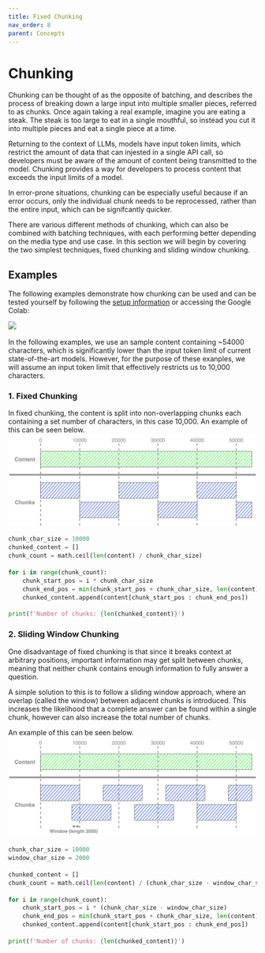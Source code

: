 ```yaml
---
title: Fixed Chunking
nav_order: 8
parent: Concepts
---
```


# Chunking

Chunking can be thought of as the opposite of batching, and describes the process of breaking down a large input into multiple smaller pieces, referred to as chunks. Once again taking a real example, imagine you are eating a steak. The steak is too large to eat in a single mouthful, so instead you cut it into multiple pieces and eat a single piece at a time.

Returning to the context of LLMs, models have input token limits, which restrict the amount of data that can injested in a single API call, so developers must be aware of the amount of content being transmitted to the model. Chunking provides a way for developers to process content that exceeds the input limits of a model.

In error-prone situations, chunking can be especially useful because if an error occurs, only the individual chunk needs to be reprocessed, rather than the entire input, which can be signifcantly quicker.

There are various different methods of chunking, which can also be combined with batching techniques, with each performing better depending on the media type and use case. In this section we will begin by covering the two simplest techniques, fixed chunking and sliding window chunking.

## Examples

The following examples demonstrate how chunking can be used and can be tested yourself by following the [setup information](https://phil-daniel.github.io/gemini-batcher/concepts/setup.html) or accessing the Google Colab:

<a target="_blank" href="https://colab.research.google.com/github/phil-daniel/gemini-batcher/blob/main/examples/chunking.ipynb"><img src="https://colab.research.google.com/assets/colab-badge.svg" height=30/></a>

In the following examples, we use an sample content containing ~54000 characters, which is significantly lower than the input token limit of current state-of-the-art models. However, for the purpose of these exanples, we will assume an input token limit that effectively restricts us to 10,000 characters.

### 1. Fixed Chunking

In fixed chunking, the content is split into non-overlapping chunks each containing a set number of characters, in this case 10,000. An example of this can be seen below.
![An example of fixed chunking](images/fixed_chunking.svg)

```python
chunk_char_size = 10000
chunked_content = []
chunk_count = math.ceil(len(content) / chunk_char_size)

for i in range(chunk_count):
    chunk_start_pos = i * chunk_char_size
    chunk_end_pos = min(chunk_start_pos + chunk_char_size, len(content))
    chunked_content.append(content[chunk_start_pos : chunk_end_pos])

print(f'Number of chunks: {len(chunked_content)}')
```

### 2. Sliding Window Chunking

One disadvantage of fixed chunking is that since it breaks context at arbitrary positions, important information may get split between chunks, meaning that neither chunk contains enough information to fully answer a question. 

A simple solution to this is to follow a sliding window approach, where an overlap (called the window) between adjacent chunks is introduced. This increases the likelihood that a complete answer can be found within a single chunk, however can also increase the total number of chunks.

An example of this can be seen below.
![An example of sliding window chunking](images/sliding_window.svg)

```python
chunk_char_size = 10000
window_char_size = 2000

chunked_content = []
chunk_count = math.ceil(len(content) / (chunk_char_size - window_char_size))

for i in range(chunk_count):
    chunk_start_pos = i * (chunk_char_size - window_char_size)
    chunk_end_pos = min(chunk_start_pos + chunk_char_size, len(content))
    chunked_content.append(content[chunk_start_pos : chunk_end_pos])

print(f'Number of chunks: {len(chunked_content)}')
```